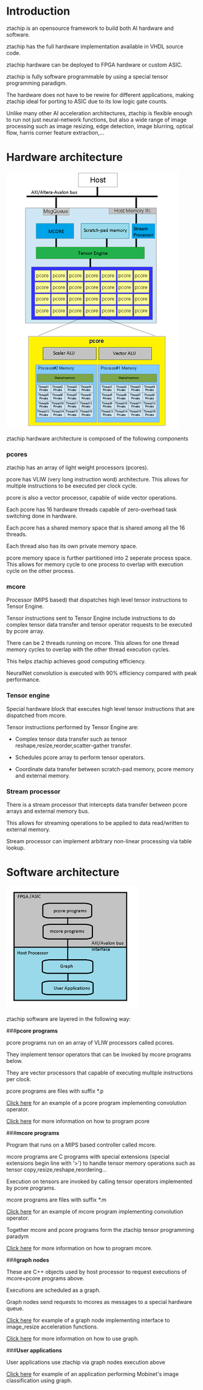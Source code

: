 # Introduction

ztachip is an opensource framework to build both AI hardware and software. 

ztachip has the full hardware implementation available in VHDL source code.

ztachip hardware can be deployed to FPGA hardware or custom ASIC.

ztachip is fully software programmable by using a special tensor programming paradigm. 

The hardware does not have to be rewire for different applications, making ztachip ideal for porting to ASIC due to its low logic gate counts.

Unlike many other AI acceleration architectures, ztachip is flexible enough to run not just neural-network functions, but also a wide range of image processing such as image resizing, edge detection, image blurring, optical flow, harris corner feature extraction,...  

# Hardware architecture

![ztachip hardware architecture](Documentation/images/ztachip_hw_architecture.png)

ztachip hardware architecture is composed of the following components

### **pcores**

ztachip has an array of light weight processors (pcores).

pcore has VLIW (very long instruction word) architecture. This allows for multiple instructions to be executed per clock cycle.

pcore is also a vector processor, capable of wide vector operations.

Each pcore has 16 hardware threads capable of zero-overhead task switching done in hardware.

Each pcore has a shared memory space that is shared among all the 16 threads.

Each thread also has its own private memory space.

pcore memory space is further partitioned into 2 seperate process space. This allows for memory cycle to one process to overlap with execution cycle on the other process.

### **mcore**

Processor (MIPS based) that dispatches high level tensor instructions to Tensor Engine.

Tensor instructions sent to Tensor Engine include instructions to do complex tensor data transfer and tensor operator requests to be executed by pcore array.

There can be 2 threads running on mcore. This allows for one thread memory cycles to overlap with the other thread execution cycles.

This helps ztachip achieves good computing efficiency.

NeuralNet convolution is executed with 90% efficiency compared with peak performance.

### **Tensor engine**

Special hardware block that executes high level tensor instructions that are dispatched from mcore.

Tensor instructions performed by Tensor Engine are:

- Complex tensor data transfer such as tensor reshape,resize,reorder,scatter-gather transfer. 

- Schedules pcore array to perform tensor operators.

- Coordinate data transfer between scratch-pad memory, pcore memory and external memory. 

### **Stream processor**

There is a stream processor that intercepts data transfer between pcore arrays and external memory bus.

This allows for streaming operations to be applied to data read/written to external memory.

Stream processor can implement arbitrary non-linear processing via table lookup.

# Software architecture

![ztachip software architecture](Documentation/images/ztachip_sw_architecture.png)

ztachip software are layered in the following way:

###**pcore programs**

pcore programs run on an array of VLIW processors called pcores.

They implement tensor operators that can be invoked by mcore programs below.

They are vector processors that capable of executing multiple instructions per clock.

pcore programs are files with suffix *.p

[Click here](https://github.com/ztachip/ztachip/blob/master/software/target/apps/nn/kernels/conv.p) for an example of a pcore program implementing convolution operator.

[Click here](https://github.com/ztachip/ztachip/blob/master/Documentation/pcore_programmer_guide.md) for more information on how to program pcore

###**mcore programs**

Program that runs on a MIPS based controller called mcore. 

mcore programs are C programs with special extensions (special extensions begin line with '>') to handle tensor memory operations such as tensor copy,resize,reshape,reordering...

Execution on tensors are invoked by calling tensor operators implemented by pcore programs.

mcore programs are files with suffix *.m

[Click here](https://github.com/ztachip/ztachip/blob/master/software/target/apps/nn/kernels/conv.m) for an example of mcore program implementing convolution operator.

Together mcore and pcore programs form the ztachip tensor programming paradym

[Click here](https://github.com/ztachip/ztachip/blob/master/Documentation/mcore_programmer_guide.md) for more information on how to program mcore.  

###**graph nodes**

These are C++ objects used by host processor to request executions of mcore+pcore programs above.

Executions are scheduled as a graph.

Graph nodes send requests to mcores as messages to a special hardware queue.

[Click here](https://github.com/ztachip/ztachip/blob/master/software/target/apps/resize/resize.cpp) for example of a graph node implementing interface to image_resize acceleration functions.

[Click here](https://github.com/ztachip/ztachip/blob/master/Documentation/app_programmer_guide.md) for more information on how to use graph.

###**User applications**

User applications use ztachip via graph nodes execution above

[Click here](https://github.com/ztachip/ztachip/blob/master/examples/classifier/classifier.cpp) for example of an application performing Mobinet's image classification using graph.





